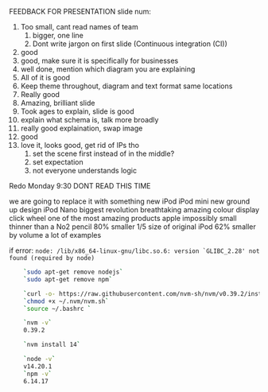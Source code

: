 FEEDBACK FOR PRESENTATION
slide num:
1. Too small, cant read names of team
   1. bigger, one line
   2. Dont write jargon on first slide (Continuous integration (CI))
2. good
3. good, make sure it is specifically for businesses
4. well done, mention which diagram you are explaining
5. All of it is good
6. Keep theme throughout, diagram and text format same locations
7. Really good
8. Amazing, brilliant slide
9. Took ages to explain, slide is good
10. explain what schema is, talk more broadly
11. really good explaination, swap image
12. good
13. love it, looks good, get rid of IPs tho
    1.  set the scene first instead of in the middle?
    2.  set expectation
    3.  not everyone understands logic


Redo Monday 9:30
DONT READ THIS TIME

we are going to replace it with something new
iPod
iPod mini
new ground up design
iPod Nano
biggest revolution
breathtaking
amazing colour display
click wheel
one of the most amazing products apple
impossibly small
thinner than a No2 pencil
80% smaller
1/5 size of original iPod
62% smaller by volume
a lot of examples



if error:
```node: /lib/x86_64-linux-gnu/libc.so.6: version `GLIBC_2.28' not found (required by node)```
```bash
    `sudo apt-get remove nodejs`
    `sudo apt-get remove npm`

    `curl -o- https://raw.githubusercontent.com/nvm-sh/nvm/v0.39.2/install.sh | bash`
    `chmod +x ~/.nvm/nvm.sh`
    `source ~/.bashrc `

    `nvm -v`
    0.39.2

    `nvm install 14`

    `node -v`
    v14.20.1
    `npm -v`
    6.14.17
```